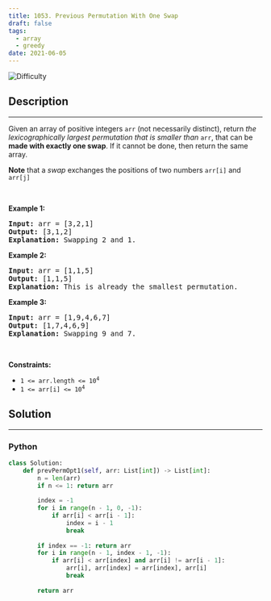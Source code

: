 ```yaml
---
title: 1053. Previous Permutation With One Swap
draft: false
tags: 
  - array
  - greedy
date: 2021-06-05
---
```


![Difficulty](https://img.shields.io/badge/Difficulty-Medium-blue.svg)

## Description

---
<p>Given an array of positive integers <code>arr</code> (not necessarily distinct), return <em>the </em><span data-keyword="lexicographically-smaller-array"><em>lexicographically</em></span><em> largest permutation that is smaller than</em> <code>arr</code>, that can be <strong>made with exactly one swap</strong>. If it cannot be done, then return the same array.</p>

<p><strong>Note</strong> that a <em>swap</em> exchanges the positions of two numbers <code>arr[i]</code> and <code>arr[j]</code></p>

<p>&nbsp;</p>
<p><strong class="example">Example 1:</strong></p>

<pre>
<strong>Input:</strong> arr = [3,2,1]
<strong>Output:</strong> [3,1,2]
<strong>Explanation:</strong> Swapping 2 and 1.
</pre>

<p><strong class="example">Example 2:</strong></p>

<pre>
<strong>Input:</strong> arr = [1,1,5]
<strong>Output:</strong> [1,1,5]
<strong>Explanation:</strong> This is already the smallest permutation.
</pre>

<p><strong class="example">Example 3:</strong></p>

<pre>
<strong>Input:</strong> arr = [1,9,4,6,7]
<strong>Output:</strong> [1,7,4,6,9]
<strong>Explanation:</strong> Swapping 9 and 7.
</pre>

<p>&nbsp;</p>
<p><strong>Constraints:</strong></p>

<ul>
	<li><code>1 &lt;= arr.length &lt;= 10<sup>4</sup></code></li>
	<li><code>1 &lt;= arr[i] &lt;= 10<sup>4</sup></code></li>
</ul>


## Solution

---
### Python
``` py title='previous-permutation-with-one-swap'
class Solution:
    def prevPermOpt1(self, arr: List[int]) -> List[int]:
        n = len(arr)
        if n <= 1: return arr
        
        index = -1
        for i in range(n - 1, 0, -1):
            if arr[i] < arr[i - 1]:
                index = i - 1
                break
                
        if index == -1: return arr
        for i in range(n - 1, index - 1, -1):
            if arr[i] < arr[index] and arr[i] != arr[i - 1]:
                arr[i], arr[index] = arr[index], arr[i]
                break
        
        return arr
        

```

